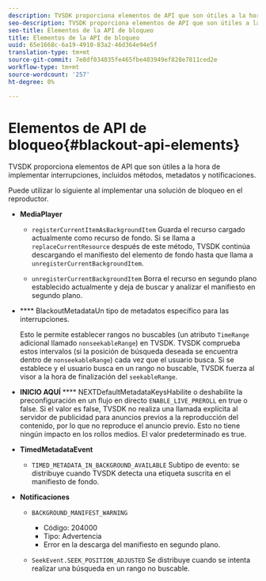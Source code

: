 ```yaml
---
description: TVSDK proporciona elementos de API que son útiles a la hora de implementar interrupciones, incluidos métodos, metadatos y notificaciones.
seo-description: TVSDK proporciona elementos de API que son útiles a la hora de implementar interrupciones, incluidos métodos, metadatos y notificaciones.
seo-title: Elementos de la API de bloqueo
title: Elementos de la API de bloqueo
uuid: 65e1668c-6a19-4910-83a2-46d364e94e5f
translation-type: tm+mt
source-git-commit: 7e8df034035fe465fbe403949ef828e7811ced2e
workflow-type: tm+mt
source-wordcount: '257'
ht-degree: 0%

---
```



# Elementos de API de bloqueo{#blackout-api-elements}

TVSDK proporciona elementos de API que son útiles a la hora de implementar interrupciones, incluidos métodos, metadatos y notificaciones.

Puede utilizar lo siguiente al implementar una solución de bloqueo en el reproductor.

* **MediaPlayer**

   * `registerCurrentItemAsBackgroundItem` Guarda el recurso cargado actualmente como recurso de fondo. Si se llama a `replaceCurrentResource` después de este método, TVSDK continúa descargando el manifiesto del elemento de fondo hasta que llama a `unregisterCurrentBackgroundItem`.

   * `unregisterCurrentBackgroundItem`  Borra el recurso en segundo plano establecido actualmente y deja de buscar y analizar el manifiesto en segundo plano.

* **** BlackoutMetadataUn tipo de metadatos específico para las interrupciones.

   Esto le permite establecer rangos no buscables (un atributo `TimeRange` adicional llamado `nonseekableRange`) en TVSDK. TVSDK comprueba estos intervalos (si la posición de búsqueda deseada se encuentra dentro de `nonseekableRange`) cada vez que el usuario busca. Si se establece y el usuario busca en un rango no buscable, TVSDK fuerza al visor a la hora de finalización del `seekableRange`.

* **INICIO AQUÍ** **** NEXTDefaultMetadataKeysHabilite o deshabilite la preconfiguración en un flujo en directo  `ENABLE_LIVE_PREROLL` en true o false. Si el valor es false, TVSDK no realiza una llamada explícita al servidor de publicidad para anuncios previos a la reproducción del contenido, por lo que no reproduce el anuncio previo. Esto no tiene ningún impacto en los rollos medios. El valor predeterminado es true.

* **TimedMetadataEvent**

   * `TIMED_METADATA_IN_BACKGROUND_AVAILABLE` Subtipo de evento: se distribuye cuando TVSDK detecta una etiqueta suscrita en el manifiesto de fondo.

* **Notificaciones**

   * `BACKGROUND_MANIFEST_WARNING`

      * Código: 204000
      * Tipo: Advertencia
      * Error en la descarga del manifiesto en segundo plano.
   * `SeekEvent.SEEK_POSITION_ADJUSTED` Se distribuye cuando se intenta realizar una búsqueda en un rango no buscable.


